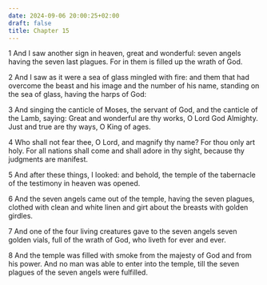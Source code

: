 ```yaml
---
date: 2024-09-06 20:00:25+02:00
draft: false
title: Chapter 15
---
```




1 And I saw another sign in heaven, great and wonderful: seven angels having the seven last plagues. For in them is filled up the wrath of God.

2 And I saw as it were a sea of glass mingled with fire: and them that had overcome the beast and his image and the number of his name, standing on the sea of glass, having the harps of God:

3 And singing the canticle of Moses, the servant of God, and the canticle of the Lamb, saying: Great and wonderful are thy works, O Lord God Almighty. Just and true are thy ways, O King of ages.

4 Who shall not fear thee, O Lord, and magnify thy name? For thou only art holy. For all nations shall come and shall adore in thy sight, because thy judgments are manifest.

5 And after these things, I looked: and behold, the temple of the tabernacle of the testimony in heaven was opened.

6 And the seven angels came out of the temple, having the seven plagues, clothed with clean and white linen and girt about the breasts with golden girdles.

7 And one of the four living creatures gave to the seven angels seven golden vials, full of the wrath of God, who liveth for ever and ever.

8 And the temple was filled with smoke from the majesty of God and from his power. And no man was able to enter into the temple, till the seven plagues of the seven angels were fulfilled.

